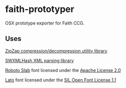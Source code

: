 # faith-prototyper
OSX prototype exporter for Faith CCG.

## Uses
[ZipZap compression/decompression utility library](https://github.com/pixelglow/ZipZap)

[SWXMLHash XML parsing library](https://github.com/drmohundro/SWXMLHash)

[Roboto Slab](https://www.google.com/fonts/specimen/Roboto+Slab) font licensed under the [Apache License 2.0](http://www.apache.org/licenses/LICENSE-2.0.html)

[Lato](http://www.latofonts.com/) font licensed under the [SIL Open Font License 1.1](http://scripts.sil.org/cms/scripts/page.php?site_id=nrsi&id=OFL)
